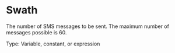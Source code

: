 # Swath

The number of SMS messages to be sent. The maximum number of messages possible is 60.

Type: Variable, constant, or expression
